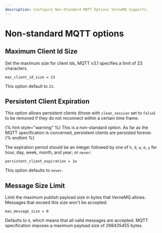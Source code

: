 ```yaml
---
description: Configure Non-Standard MQTT Options VerneMQ Supports.
---
```


# Non-standard MQTT options

## Maximum Client Id Size

Set the maximum size for client ids, MQTT v3.1 specifies a limit of 23 characters.

```text
max_client_id_size = 23
```

This option default to `23`.

## Persistent Client Expiration

This option allows persistent clients \(those with `clean_session` set to `false`\) to be removed if they do not reconnect within a certain time frame.

{% hint style="warning" %}
This is a non-standard option. As far as the MQTT specification is concerned, persistent clients are persisted forever.
{% endhint %}

The expiration period should be an integer followed by one of `h`, `d`, `w`, `m`, `y` for hour, day, week, month, and year; or `never`:

```text
persistent_client_expiration = 1w
```

This option defaults to `never`.

## Message Size Limit

Limit the maximum publish payload size in bytes that VerneMQ allows. Messages that exceed this size won't be accepted.

```text
max_message_size = 0
```

Defaults to `0`, which means that all valid messages are accepted. MQTT specification imposes a maximum payload size of 268435455 bytes.

